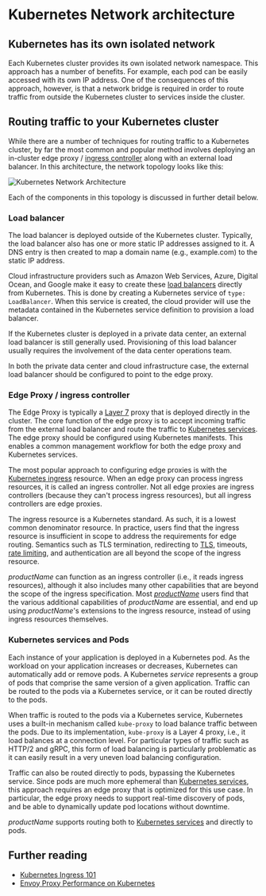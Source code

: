 # Kubernetes Network architecture

## Kubernetes has its own isolated network

Each Kubernetes cluster provides its own isolated network namespace. This approach has a number of benefits. For example, each pod can be easily accessed with its own IP address. One of the consequences of this approach, however, is that a network bridge is required in order to route traffic from outside the Kubernetes cluster to services inside the cluster.

## Routing traffic to your Kubernetes cluster

While there are a number of techniques for routing traffic to a Kubernetes cluster, by far the most common and popular method involves deploying an in-cluster edge proxy / [ingress controller](/learn/kubernetes-glossary/ingress-controller/) along with an external load balancer. In this architecture, the network topology looks like this:

<div class="docs-diagram-wrapper">

![Kubernetes Network Architecture](../../../../../../images/documentation/kubernetes-network.inline.svg)

</div>

Each of the components in this topology is discussed in further detail below.

### Load balancer

The load balancer is deployed outside of the Kubernetes cluster. Typically, the load balancer also has one or more static IP addresses assigned to it. A DNS entry is then created to map a domain name (e.g., example.com) to the static IP address.

Cloud infrastructure providers such as Amazon Web Services, Azure, Digital Ocean, and Google make it easy to create these [load balancers](/learn/kubernetes-glossary/load-balancer/) directly from Kubernetes. This is done by creating a Kubernetes service of `type: LoadBalancer`. When this service is created, the cloud provider will use the metadata contained in the Kubernetes service definition to provision a load balancer.

If the Kubernetes cluster is deployed in a private data center, an external load balancer is still generally used. Provisioning of this load balancer usually requires the involvement of the data center operations team.

In both the private data center and cloud infrastructure case, the external load balancer should be configured to point to the edge proxy.

### Edge Proxy / ingress controller

The Edge Proxy is typically a [Layer 7](/learn/kubernetes-glossary/layer-7/) proxy that is deployed directly in the cluster. The core function of the edge proxy is to accept incoming traffic from the external load balancer and route the traffic to [Kubernetes services](/docs/cloud/latest/service-catalog/quick-start/). The edge proxy should be configured using Kubernetes manifests. This enables a common management workflow for both the edge proxy and Kubernetes services.

The most popular approach to configuring edge proxies is with the [Kubernetes ingress](/learn/kubernetes-ingress/) resource. When an edge proxy can process ingress resources, it is called an ingress controller. Not all edge proxies are ingress controllers (because they can't process ingress resources), but all ingress controllers are edge proxies.

The ingress resource is a Kubernetes standard. As such, it is a lowest common denominator resource. In practice, users find that the ingress resource is insufficient in scope to address the requirements for edge routing. Semantics such as TLS termination, redirecting to [TLS](../../../topics/running/tls/), timeouts, [rate limiting](../../../topics/using/rate-limits/), and authentication are all beyond the scope of the ingress resource.

$productName$ can function as an ingress controller (i.e., it reads ingress resources), although it also includes many other capabilities that are beyond the scope of the ingress specification. Most [$productName$](../../../tutorials/getting-started/) users find that the various additional capabilities of $productName$ are essential, and end up using $productName$'s extensions to the ingress resource, instead of using ingress resources themselves.

### Kubernetes services and Pods

Each instance of your application is deployed in a Kubernetes pod. As the workload on your application increases or decreases, Kubernetes can automatically add or remove pods. A Kubernetes _service_ represents a group of pods that comprise the same version of a given application. Traffic can be routed to the pods via a Kubernetes service, or it can be routed directly to the pods.

When traffic is routed to the pods via a Kubernetes service, Kubernetes uses a built-in mechanism called `kube-proxy` to load balance traffic between the pods. Due to its implementation, `kube-proxy` is a Layer 4 proxy, i.e., it load balances at a connection level. For particular types of traffic such as HTTP/2 and gRPC, this form of load balancing is particularly problematic as it can easily result in a very uneven load balancing configuration.

Traffic can also be routed directly to pods, bypassing the Kubernetes service. Since pods are much more ephemeral than [Kubernetes services](/resources/dev-workflow-intro/), this approach requires an edge proxy that is optimized for this use case. In particular, the edge proxy needs to support real-time discovery of pods, and be able to dynamically update pod locations without downtime.

$productName$ supports routing both to [Kubernetes services](/resources/getting-started-with-kubernetes-for-javascript-developers/) and directly to pods.

## Further reading

* [Kubernetes Ingress 101](https://blog.getambassador.io/kubernetes-ingress-nodeport-load-balancers-and-ingress-controllers-6e29f1c44f2d)
* [Envoy Proxy Performance on Kubernetes](/resources/envoyproxy-performance-on-k8s/)
